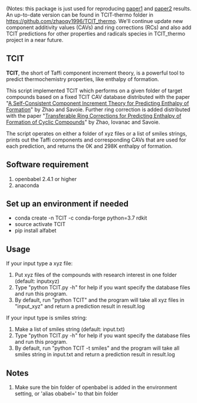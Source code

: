 (Notes: this package is just used for reproducing [paper1](https://pubs.acs.org/doi/abs/10.1021/acs.jcim.0c00092) and [paper2](https://pubs.acs.org/doi/10.1021/acs.jcim.1c00367) results. An up-to-date version can be found in TCIT-thermo folder in https://github.com/zhaoqy1996/TCIT_thermo. We'll continue update new component additivity values (CAVs) and ring corrections (RCs) and also add TCIT predictions for other properties and radicals species in TCIT_thermo project in a near future.

## TCIT

**TCIT**, the short of Taffi component increment theory, is a powerful tool to predict thermochemistry properties, like enthalpy of formation.

This script implemented TCIT which performs on a given folder of target compounds based on a fixed TCIT CAV database distributed with the paper "[A Self-Consistent Component Increment Theory for Predicting Enthalpy of Formation](https://pubs.acs.org/doi/abs/10.1021/acs.jcim.0c00092)" by Zhao and Savoie. Further ring correction is added distributed with the paper "[Transferable Ring Corrections for Predicting Enthalpy of Formation of Cyclic Compounds](https://pubs.acs.org/doi/10.1021/acs.jcim.1c00367)" by Zhao, Iovanac and Savoie.

The script operates on either a folder of xyz files or a list of smiles strings, prints out the Taffi components and corresponding CAVs that are used for each prediction, and returns the 0K and 298K enthalpy of formation. 

## Software requirement
1. openbabel 2.4.1 or higher
2. anaconda

## Set up an environment if needed
* conda create -n TCIT -c conda-forge python=3.7 rdkit
* source activate TCIT
* pip install alfabet

## Usage
If your input type a xyz file:

1. Put xyz files of the compounds with research interest in one folder (default: inputxyz)
2. Type "python TCIT.py -h" for help if you want specify the database files and run this program.
3. By default, run "python TCIT" and the program will take all xyz files in "input_xyz" and return a prediction result in result.log

If your input type is smiles string:

1. Make a list of smiles string (default: input.txt)
2. Type "python TCIT.py -h" for help if you want specify the database files and run this program.
3. By default, run "python TCIT -t smiles" and the program will take all smiles string in input.txt and return a prediction result in result.log

## Notes
1. Make sure the bin folder of openbabel is added in the environment setting, or 'alias obabel=' to that bin folder 

